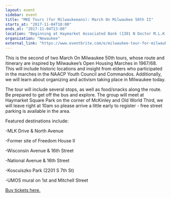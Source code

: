 ```yaml
---
layout: event
sidebar: event
title: "MKE Tours (for Milwaukeeans): March On Milwaukee 50th II"
starts_at: "2017-11-04T10:00"
ends_at: "2017-11-04T13:00"
location: "Beginning at Haymarket Associated Bank (1301 N Doctor M.L.K. Dr, Milwaukee, WI)"
organization: "Newaukee"
external_link: "https://www.eventbrite.com/e/milwaukee-tour-for-milwaukeeans-march-on-milwaukee-50th-anniversary-pt-2-tickets-37390000498?aff=erelexpmlt"
---
```


This is the second of  two March On Milwaukee 50th tours, whose route and itinerary are inspired by Milwaukee’s Open Housing Marches in 1967/68. This will include historic locations and insight from elders who participated in the marches in the NAACP Youth Council and Commandos. Additionally, we will learn about organizing and activism taking place in Milwaukee today.

The tour will include several stops, as well as food/snacks along the route. Be prepared to get off the bus and explore. The group will meet at Haymarket Square Park on the corner of McKinley and Old World Third, we will leave right at 10am so please arrive a little early to register - free street parking is available in the area.

Featured destinations include:

-MLK Drive & North Avenue

-Former site of Freedom House II

-Wisconsin Avenue & 16th Street

-National Avenue & 16th Street

-Koscuiszko Park (2201 S 7th St)

-UMOS mural on 1st and Mitchell Street

[Buy tickets here.](https://www.eventbrite.com/e/milwaukee-tour-for-milwaukeeans-march-on-milwaukee-50th-anniversary-pt-2-tickets-37390000498?aff=erelexpmlt)
